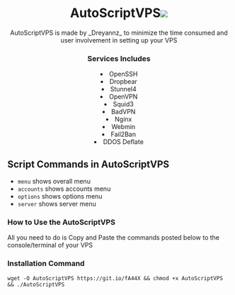 <h1 align="center">AutoScriptVPS<img src="https://img.shields.io/badge/Version-2.0-blue.svg"></h1>

<p align="center">AutoScriptVPS is made by _Dreyannz_ to minimize the time consumed and user involvement in setting up your VPS</p>

<h3 align="center">Services Includes</h3>
<li align="center">OpenSSH</li>
<li align="center">Dropbear</li>
<li align="center">Stunnel4</li>
<li align="center">OpenVPN</li>
<li align="center">Squid3</li>
<li align="center">BadVPN</li>
<li align="center">Nginx</li>
<li align="center">Webmin</li>
<li align="center">Fail2Ban</li>
<li align="center">DDOS Deflate</li>


## Script Commands in AutoScriptVPS

* `menu`  shows overall menu
* `accounts`  shows accounts menu
* `options` shows options menu
* `server` shows server menu

### How to Use the AutoScriptVPS

All you need to do is Copy and Paste the commands posted below to the console/terminal of your VPS

### Installation Command

```
wget -O AutoScriptVPS https://git.io/fA44X && chmod +x AutoScriptVPS && ./AutoScriptVPS
```


